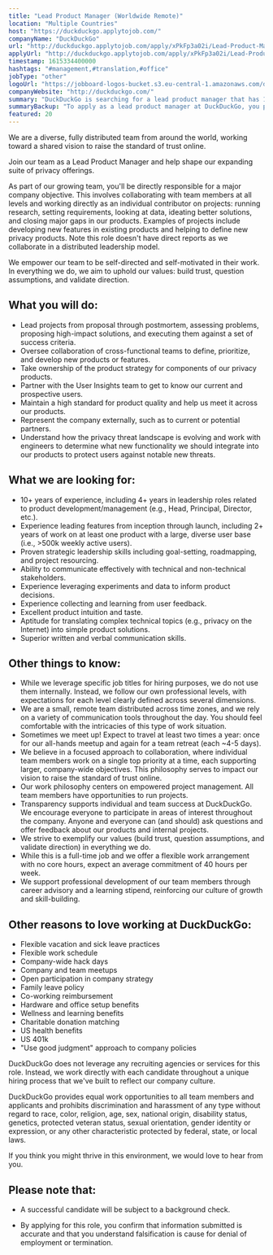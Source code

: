 ```yaml
---
title: "Lead Product Manager (Worldwide Remote)"
location: "Multiple Countries"
host: "https://duckduckgo.applytojob.com/"
companyName: "DuckDuckGo"
url: "http://duckduckgo.applytojob.com/apply/xPkFp3a02i/Lead-Product-Manager-Worldwide-Remote"
applyUrl: "http://duckduckgo.applytojob.com/apply/xPkFp3a02i/Lead-Product-Manager-Worldwide-Remote"
timestamp: 1615334400000
hashtags: "#management,#translation,#office"
jobType: "other"
logoUrl: "https://jobboard-logos-bucket.s3.eu-central-1.amazonaws.com/duckduckgo"
companyWebsite: "http://duckduckgo.com/"
summary: "DuckDuckGo is searching for a lead product manager that has 10+ years of experience, including 4+ years in leadership roles related to product development/management."
summaryBackup: "To apply as a lead product manager at DuckDuckGo, you preferably need to have some knowledge of: #management, #translation, #office."
featured: 20
---
```


We are a diverse, fully distributed team from around the world, working toward a shared vision to raise the standard of trust online.

Join our team as a Lead Product Manager and help shape our expanding suite of privacy offerings.

As part of our growing team, you'll be directly responsible for a major company objective. This involves collaborating with team members at all levels and working directly as an individual contributor on projects: running research, setting requirements, looking at data, ideating better solutions, and closing major gaps in our products. Examples of projects include developing new features in existing products and helping to define new privacy products. Note this role doesn't have direct reports as we collaborate in a distributed leadership model.

We empower our team to be self-directed and self-motivated in their work. In everything we do, we aim to uphold our values: build trust, question assumptions, and validate direction.

## What you will do:

*   Lead projects from proposal through postmortem, assessing problems, proposing high-impact solutions, and executing them against a set of success criteria.
*   Oversee collaboration of cross-functional teams to define, prioritize, and develop new products or features.
*   Take ownership of the product strategy for components of our privacy products.
*   Partner with the User Insights team to get to know our current and prospective users.
*   Maintain a high standard for product quality and help us meet it across our products.
*   Represent the company externally, such as to current or potential partners.
*   Understand how the privacy threat landscape is evolving and work with engineers to determine what new functionality we should integrate into our products to protect users against notable new threats.

## What we are looking for:

*   10+ years of experience, including 4+ years in leadership roles related to product development/management (e.g., Head, Principal, Director, etc.).
*   Experience leading features from inception through launch, including 2+ years of work on at least one product with a large, diverse user base (i.e., >500k weekly active users).
*   Proven strategic leadership skills including goal-setting, roadmapping, and project resourcing.
*   Ability to communicate effectively with technical and non-technical stakeholders.
*   Experience leveraging experiments and data to inform product decisions.
*   Experience collecting and learning from user feedback.
*   Excellent product intuition and taste.
*   Aptitude for translating complex technical topics (e.g., privacy on the Internet) into simple product solutions.
*   Superior written and verbal communication skills.

## Other things to know:

*   While we leverage specific job titles for hiring purposes, we do not use them internally. Instead, we follow our own professional levels, with expectations for each level clearly defined across several dimensions.
*   We are a small, remote team distributed across time zones, and we rely on a variety of communication tools throughout the day. You should feel comfortable with the intricacies of this type of work situation.
*   Sometimes we meet up! Expect to travel at least two times a year: once for our all-hands meetup and again for a team retreat (each ~4-5 days).
*   We believe in a focused approach to collaboration, where individual team members work on a single top priority at a time, each supporting larger, company-wide objectives. This philosophy serves to impact our vision to raise the standard of trust online.
*   Our work philosophy centers on empowered project management. All team members have opportunities to run projects.
*   Transparency supports individual and team success at DuckDuckGo. We encourage everyone to participate in areas of interest throughout the company. Anyone and everyone can (and should) ask questions and offer feedback about our products and internal projects.
*   We strive to exemplify our values (build trust, question assumptions, and validate direction) in everything we do.
*   While this is a full-time job and we offer a flexible work arrangement with no core hours, expect an average commitment of 40 hours per week.
*   We support professional development of our team members through career advisory and a learning stipend, reinforcing our culture of growth and skill-building.

## Other reasons to love working at DuckDuckGo:

*   Flexible vacation and sick leave practices
*   Flexible work schedule
*   Company-wide hack days
*   Company and team meetups
*   Open participation in company strategy
*   Family leave policy
*   Co-working reimbursement
*   Hardware and office setup benefits
*   Wellness and learning benefits
*   Charitable donation matching
*   US health benefits
*   US 401k
*   "Use good judgment" approach to company policies

DuckDuckGo does not leverage any recruiting agencies or services for this role. Instead, we work directly with each candidate throughout a unique hiring process that we've built to reflect our company culture.

DuckDuckGo provides equal work opportunities to all team members and applicants and prohibits discrimination and harassment of any type without regard to race, color, religion, age, sex, national origin, disability status, genetics, protected veteran status, sexual orientation, gender identity or expression, or any other characteristic protected by federal, state, or local laws.

If you think you might thrive in this environment, we would love to hear from you.

## Please note that:

*   A successful candidate will be subject to a background check.
    
*   By applying for this role, you confirm that information submitted is accurate and that you understand falsification is cause for denial of employment or termination.
